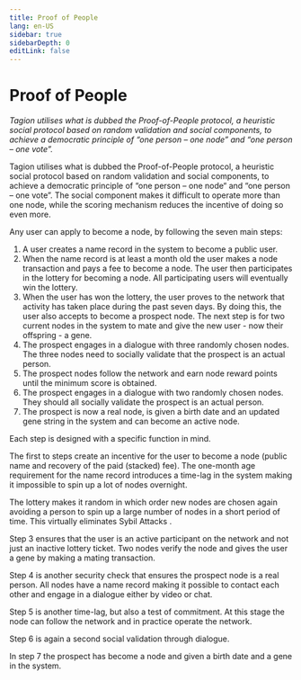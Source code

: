 ```yaml
---
title: Proof of People
lang: en-US
sidebar: true
sidebarDepth: 0
editLink: false
---
```


# Proof of People

_Tagion utilises what is dubbed the Proof-of-People protocol, a heuristic social protocol based on random validation and social components, to achieve a democratic principle of “one person – one node” and “one person – one vote”._

Tagion utilises what is dubbed the Proof-of-People protocol, a heuristic social protocol based on random validation and social components, to achieve a democratic principle of “one person – one node“ and “one person – one vote”. The social component makes it difficult to operate more than one node, while the scoring mechanism reduces the incentive of doing so even more.

Any user can apply to become a node, by following the seven main steps:

1. A user creates a name record in the system to become a public user.
2. When the name record is at least a month old the user makes a node transaction and pays a fee to become a node. The user then participates in the lottery for becoming a node. All participating users will eventually win the lottery.
3. When the user has won the lottery, the user proves to the network that activity has taken place during the past seven days. By doing this, the user also accepts to become a prospect node. The next step is for two current nodes in the system to mate and give the new user - now their offspring - a gene.
4. The prospect engages in a dialogue with three randomly chosen nodes. The three nodes need to socially validate that the prospect is an actual person.
5. The prospect nodes follow the network and earn node reward points until the minimum score is obtained.
6. The prospect engages in a dialogue with two randomly chosen nodes. They should all socially validate the prospect is an actual person.
7. The prospect is now a real node, is given a birth date and an updated gene string in the system and can become an active node.

Each step is designed with a specific function in mind.

The first to steps create an incentive for the user to become a node (public name and recovery of the paid (stacked) fee). The one-month age requirement for the name record introduces a time-lag in the system making it impossible to spin up a lot of nodes overnight.

The lottery makes it random in which order new nodes are chosen again avoiding a person to spin up a large number of nodes in a short period of time. This virtually eliminates Sybil Attacks .

Step 3 ensures that the user is an active participant on the network and not just an inactive lottery ticket. Two nodes verify the node and gives the user a gene by making a mating transaction.

Step 4 is another security check that ensures the prospect node is a real person. All nodes have a name record making it possible to contact each other and engage in a dialogue either by video or chat.

Step 5 is another time-lag, but also a test of commitment. At this stage the node can follow the network and in practice operate the network.

Step 6 is again a second social validation through dialogue.

In step 7 the prospect has become a node and given a birth date and a gene in the system.
